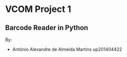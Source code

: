 # VCOM Project 1

## Barcode Reader in Python
By: 
* António Alexandre de Almeida Martins up201404422